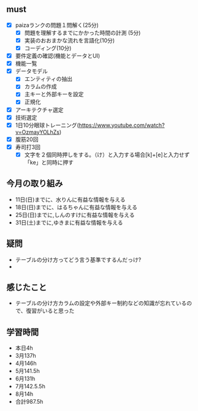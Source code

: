 


## must
- [x] paizaランクの問題１問解く(25分)
  - [x] 問題を理解するまでにかかった時間の計測 (5分)
  - [x] 実装のおおまかな流れを言語化(10分)
  - [x] コーディング(10分)
- [x] 要件定義の確認(機能とデータとUI)
- [x] 機能一覧
- [x] データモデル
  - [x] エンティティの抽出
  - [x] カラムの作成
  - [x] 主キーと外部キーを設定
  - [x] 正規化
- [x] アーキテクチャ選定
- [x] 技術選定
- [x] 1日10分眼球トレーニング(https://www.youtube.com/watch?v=OzmayYOLhZs)
- [x] 腹筋20回
- [x] 寿司打3回
  - [x] 文字を２個同時押しをする。（け）と入力する場合[k]+[e]と入力せず「ke」と同時に押す
     
## 今月の取り組み
- 11日(日)までに、水りんに有益な情報を与える
- 18日(日)までに、はるちゃんに有益な情報を与える　
- 25日(日)までに,しんのすけに有益な情報を与える
- 31日(土)までに,ゆきまに有益な情報を与える


## 疑問
- テーブルの分け方ってどう言う基準でするんだっけ?
- 

## 感じたこと
- テーブルの分け方カラムの設定や外部キー制約などの知識が忘れているので、復習がいると思った
  

## 学習時間
  - 本日4h
  - 3月137h
  - 4月146h
  - 5月141.5h
  - 6月131h
  - 7月142.5.5h
  - 8月14h
  - 合計987.5h
    




